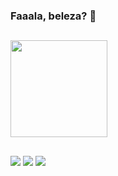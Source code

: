 ### Faaala, beleza? 👋

##

<div align="left">
  <a href="https://github.com/devmatheusrocha">
  <img height="155em" src="https://github-readme-stats.vercel.app/api?username=devmatheusrocha&show_icons=true&theme=tokyonight&include_all_commits=true&count_private=true"/>
</div>

##

<div> 
  <a href="https://www.instagram.com/matheus.avi/" target="_blank"><img src="https://img.shields.io/badge/-Instagram-%23E4405F?style=for-the-badge&logo=instagram&logoColor=white" target="_blank"></a>
  <a href = "mailto:devmatheusrocha@gmail.com"><img src="https://img.shields.io/badge/-Gmail-%23333?style=for-the-badge&logo=gmail&logoColor=white" target="_blank"></a>
  <a href="https://www.linkedin.com/in/devmatheusrocha/" target="_blank"><img src="https://img.shields.io/badge/-LinkedIn-%230077B5?style=for-the-badge&logo=linkedin&logoColor=white" target="_blank"></a> 
 </div>

<!--
**devmatheusrocha/devmatheusrocha** is a ✨ _special_ ✨ repository because its `README.md` (this file) appears on your GitHub profile.

Atualmente estou completamente focado no desenvolvimento de jogos.
Estudo C# e assim que eu sentir que tenho um dominio melhor, irei passar para C++.
<!--
